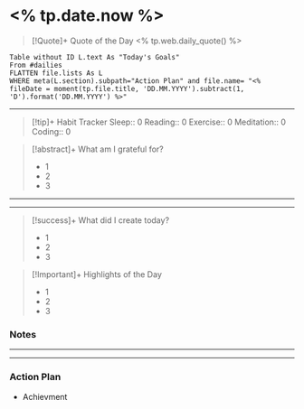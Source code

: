 # <% tp.date.now %>
> [!Quote]+ Quote of the Day
> <% tp.web.daily_quote() %>

```dataview
Table without ID L.text As "Today's Goals"
From #dailies 
FLATTEN file.lists As L
WHERE meta(L.section).subpath="Action Plan" and file.name= "<% fileDate = moment(tp.file.title, 'DD.MM.YYYY').subtract(1, 'D').format('DD.MM.YYYY') %>"
```
---


> [!tip]+ Habit Tracker
> Sleep:: 0
> Reading:: 0
> Exercise:: 0
> Meditation:: 0
> Coding:: 0


> [!abstract]+ What am I grateful for?
> - 1
> - 2
> - 3


---
---

> [!success]+ What did I create today?
> - 1
> - 2
> - 3

>[!Important]+ Highlights of the Day
>- 1
>- 2
>- 3


### Notes
---
---
### Action Plan
- Achievment  